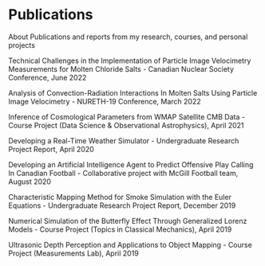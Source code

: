 # Publications
About
Publications and reports from my research, courses, and personal projects

Technical Challenges in the Implementation of Particle Image Velocimetry Measurements for Molten Chloride Salts - Canadian Nuclear Society Conference, June 2022

Analysis of Convection-Radiation Interactions In Molten Salts Using Particle Image Velocimetry - NURETH-19 Conference, March 2022

Inference of Cosmological Parameters from WMAP Satellite CMB Data - Course Project (Data Science & Observational Astrophysics), April 2021

Developing a Real-Time Weather Simulator - Undergraduate Research Project Report, April 2020

Developing an Artificial Intelligence Agent to Predict Offensive Play Calling In Canadian Football - Collaborative project with McGill Football team, August 2020

Characteristic Mapping Method for Smoke Simulation with the Euler Equations - Undergraduate Research Project Report, December 2019

Numerical Simulation of the Butterfly Effect Through Generalized Lorenz Models - Course Project (Topics in Classical Mechanics), April 2019

Ultrasonic Depth Perception and Applications to Object Mapping - Course Project (Measurements Lab), April 2019
